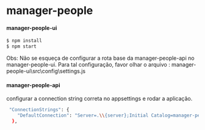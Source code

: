 # manager-people

#### manager-people-ui

```sh
$ npm install 
$ npm start
```

Obs: Não se esqueça de configurar a rota base da manager-people-api no manager-people-ui.
Para tal configuração, favor olhar o arquivo : manager-people-ui\src\config\settings.js

#### manager-people-api

configurar a connection string correta no appsettings e rodar a aplicação.
```sh
 "ConnectionStrings": {
    "DefaultConnection": "Server=.\\{server};Initial Catalog=manager-people;Integrated Security=True;;Connection Timeout=30;"
  },
```